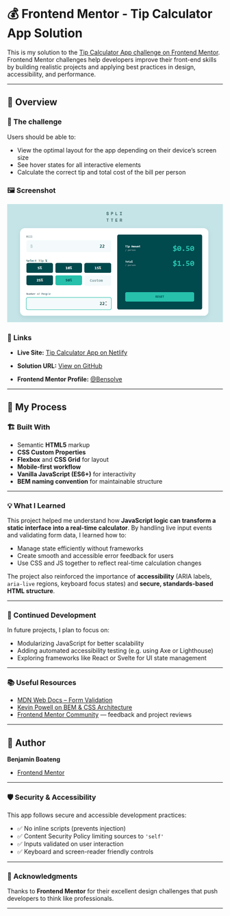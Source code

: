 

# 💰 Frontend Mentor - Tip Calculator App Solution

This is my solution to the [Tip Calculator App challenge on Frontend Mentor](https://www.frontendmentor.io/challenges/tip-calculator-app-ugJNGbJUX).
Frontend Mentor challenges help developers improve their front-end skills by building realistic projects and applying best practices in design, accessibility, and performance.

---

## 🧭 Overview

### 🎯 The challenge

Users should be able to:

* View the optimal layout for the app depending on their device’s screen size
* See hover states for all interactive elements
* Calculate the correct tip and total cost of the bill per person

### 🖼️ Screenshot

![Project Preview](./Screenshot%20(779).png)


### 🔗 Links

* **Live Site:** [Tip Calculator App on Netlify](https://tip-calculator-app-main-soln.netlify.app/)
- **Solution URL:** [View on GitHub](https://github.com/Bensolve/tip-calculator-app-main)
* **Frontend Mentor Profile:** [@Bensolve](https://www.frontendmentor.io/profile/Bensolve)

---

## 🧠 My Process

### 🏗️ Built With

* Semantic **HTML5** markup
* **CSS Custom Properties**
* **Flexbox** and **CSS Grid** for layout
* **Mobile-first workflow**
* **Vanilla JavaScript (ES6+)** for interactivity
* **BEM naming convention** for maintainable structure

---

### 💡 What I Learned

This project helped me understand how **JavaScript logic can transform a static interface into a real-time calculator**.
By handling live input events and validating form data, I learned how to:

* Manage state efficiently without frameworks
* Create smooth and accessible error feedback for users
* Use CSS and JS together to reflect real-time calculation changes

The project also reinforced the importance of **accessibility** (ARIA labels, `aria-live` regions, keyboard focus states) and **secure, standards-based HTML structure**.

---

### 🔄 Continued Development

In future projects, I plan to focus on:

* Modularizing JavaScript for better scalability
* Adding automated accessibility testing (e.g. using Axe or Lighthouse)
* Exploring frameworks like React or Svelte for UI state management

---

### 📚 Useful Resources

* [MDN Web Docs – Form Validation](https://developer.mozilla.org/en-US/docs/Learn/Forms/Form_validation)
* [Kevin Powell on BEM & CSS Architecture](https://www.youtube.com/watch?v=SLjHSVwXYq4)
* [Frontend Mentor Community](https://www.frontendmentor.io/) — feedback and project reviews

---

## 👤 Author

**Benjamin Boateng**

* [Frontend Mentor](https://www.frontendmentor.io/profile/Bensolve)

---

### 🛡️ Security & Accessibility

This app follows secure and accessible development practices:

* ✅ No inline scripts (prevents injection)
* ✅ Content Security Policy limiting sources to `'self'`
* ✅ Inputs validated on user interaction
* ✅ Keyboard and screen-reader friendly controls

---

### 💬 Acknowledgments

Thanks to **Frontend Mentor** for their excellent design challenges that push developers to think like professionals.

---
